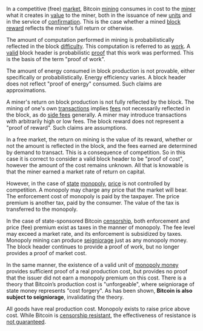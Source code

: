 In a competitive (free) [market](Glossary#market), Bitcoin [mining](Glossary#mine) consumes in cost to the [miner](Glossary#miner) what it creates in [value](Glossary#value) to the miner, both in the issuance of new [units](Glossary#unit) and in the service of [confirmation](Glossary#confirmation). This is the case whether a mined [block](Glossary#block) [reward](Glossary#reward) reflects the miner's full return or otherwise.

The amount of computation performed in mining is probabilistically reflected in the block [difficulty](Glossary#difficulty). This computation is referred to as [work](Glossary#work). A [valid](Glossary#validity) block header is probabilistic [proof](Glossary#proof) that this work was performed. This is the basis of the term "proof of work".

The amount of energy consumed in block production is not provable, either specifically or probabilistically. Energy efficiency varies. A block header does not reflect "proof of energy" consumed. Such claims are approximations.

A miner's return on block production is not fully reflected by the block. The mining of one's own [transactions](Glossary#transaction) implies [fees](Glossary#fee) not necessarily reflected in the block, as do [side fees](Side-Fee-Fallacy) generally. A miner may introduce transactions with arbitrarily high or low fees. The block reward does not represent a "proof of reward". Such claims are assumptions.

In a free market, the return on mining is the value of its reward, whether or not the amount is reflected in the block, and the fees earned are determined by demand to transact. This is a consequence of competition. So in this case it is correct to consider a valid block header to be "proof of cost", however the amount of the cost remains unknown. All that is knowable is that the miner earned a market rate of return on capital.

However, in the case of [state](Glossary#state) [monopoly](https://mises.org/library/man-economy-and-state-power-and-market/html/pp/1054), [price](Glossary#price) is not controlled by competition. A monopoly may charge any price that the market will bear. The enforcement cost of monopoly is paid by the taxpayer. The price premium is another tax, paid by the consumer. The value of the tax is transferred to the monopoly.

In the case of state-sponsored Bitcoin [censorship](Glossary#censorship), both enforcement and price (fee) premium exist as taxes in the manner of monopoly. The fee level may exceed a market rate, and its enforcement is subsidized by taxes. Monopoly mining can produce [seigniorage](https://en.wikipedia.org/wiki/Seigniorage) just as any monopoly money. The block header continues to provide a proof of work, but no longer provides a proof of market cost.

In the same manner, the existence of a valid unit of [monopoly money](Money-Taxonomy) provides sufficient proof of a real production cost, but provides no proof that the issuer did not earn a monopoly premium on this cost. There is a theory that Bitcoin’s production cost is "unforgeable", where seigniorage of state money represents "cost forgery". As has been shown, **Bitcoin is also subject to seigniorage**, invalidating the theory.

All goods have real production cost. Monopoly exists to raise price above cost. While Bitcoin is [censorship resistant](Censorship-Resistance-Property), the effectiveness of resistance is [not guaranteed](Axiom-of-Resistance).
